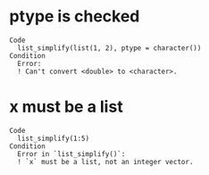 # ptype is checked

    Code
      list_simplify(list(1, 2), ptype = character())
    Condition
      Error:
      ! Can't convert <double> to <character>.

# x must be a list

    Code
      list_simplify(1:5)
    Condition
      Error in `list_simplify()`:
      ! `x` must be a list, not an integer vector.


